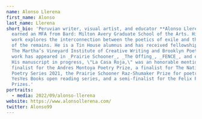 ```yaml
---
name: Alonso Llerena
first_name: Alonso
last_name: Llerena
short_bio: 'Peruvian writer, visual artist, and educator **Alonso Llerena**
  earned an MFA from Bard: Milton Avery Graduate School of the Arts. His current
  work explores the interconnection between the poetics of exile and the poetics
  of the remains. He is a Tin House alumnus and has received fellowships from
  The Martha’s Vineyard Institute of Creative Writing and Brooklyn Poets. His
  work has appeared in _Prairie Schooner_, _The Offing_, _FENCE_, and elsewhere.
  His manuscript in progress, \"La Casa Roja,\" was an honorable mention and
  finalist for the Andres Montoya Poetry Prize, a finalist for The National
  Poetry Series 2021, the Prairie Schooner Raz-Shumaker Prize for poetry, the
  YesYes Books open reading series, and a semi-finalist for the Felix Pollack
  Prizes.'
portraits:
  - media: 2022/09/alonso-llerena
website: https://www.alonsollerena.com/
twitter: Alonso99
---
```

